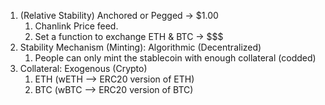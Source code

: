 1. (Relative Stability) Anchored or Pegged -> $1.00
   1. Chanlink Price feed.
   2. Set a function to exchange ETH & BTC -> $$$
2. Stability Mechanism (Minting): Algorithmic (Decentralized)
   1. People can only mint the stablecoin with enough collateral (codded)
3. Collateral: Exogenous (Crypto)
   1. ETH (wETH --> ERC20 version of ETH)
   2. BTC (wBTC --> ERC20 version of BTC)
